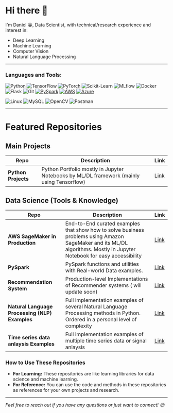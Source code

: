 # Hi there 👋

 I'm Daniel 😀, Data Scientist, with technical/research experience and interest in:
- Deep Learning
- Machine Learning
- Computer Vision
- Natural Language Processing

---

### Languages and Tools:
![Python](https://img.shields.io/badge/-Python-3776AB?style=flat-square&logo=python&logoColor=white)
![TensorFlow](https://img.shields.io/badge/-TensorFlow-FF6F00?style=flat-square&logo=tensorflow&logoColor=white)
![PyTorch](https://img.shields.io/badge/-PyTorch-EE4C2C?style=flat-square&logo=pytorch&logoColor=white)
![Scikit-Learn](https://img.shields.io/badge/-ScikitLearn-F7931E?style=flat-square&logo=scikit-learn&logoColor=white)
![MLflow](https://img.shields.io/badge/-MLflow-E6530D?style=flat-square&logo=mlflow&logoColor=white) 
![Docker](https://img.shields.io/badge/-Docker-2496ED?style=flat-square&logo=docker&logoColor=white)
![Flask](https://img.shields.io/badge/-Flask-000000?style=flat-square&logo=flask)
![Git](https://img.shields.io/badge/-Git-F05032?style=flat-square&logo=git&logoColor=white)
[![PySpark](https://img.shields.io/badge/-PySpark-FFAB00?style=flat-square&logo=apache-spark&logoColor=white)](https://spark.apache.org/docs/latest/api/python/index.html)
[![AWS](https://img.shields.io/badge/-AWS-232F3E?style=flat-square&logo=amazon-aws&logoColor=white)](https://aws.amazon.com/)
[![Azure](https://img.shields.io/badge/-Azure-0089D6?style=flat-square&logo=microsoft-azure&logoColor=white)](https://azure.microsoft.com/)

![Linux](https://img.shields.io/badge/-Linux-FCC624?style=flat-square&logo=linux&logoColor=black)
![MySQL](https://img.shields.io/badge/-MySQL-4479A1?style=flat-square&logo=mysql&logoColor=white)
![OpenCV](https://img.shields.io/badge/-OpenCV-5C3EE8?style=flat-square&logo=opencv&logoColor=white)
![Postman](https://img.shields.io/badge/-Postman-FF6C37?style=flat-square&logo=postman&logoColor=white)

---
# Featured Repositories

## Main Projects

| Repo              | Description                                                                                           | Link |
|-------------------|-------------------------------------------------------------------------------------------------------|------|
| **Python Projects** | Python Portfolio mostly in Jupyter Notebooks by ML/DL framework (mainly using Tensorflow) | [Link](https://github.com/dansileshi/Miscellaneous-Projects) |

## Data Science (Tools & Knowledge)

| Repo                             | Description                                                                                                                    | Link |
|----------------------------------|--------------------------------------------------------------------------------------------------------------------------------|------|
| **AWS SageMaker in Production**  | End-to-End curated examples that show how to solve business problems using Amazon SageMaker and its ML/DL algorithms. Mostly in Jupyter Notebook for easy accessibility | [Link](#) |
| **PySpark**                      | PySpark functions and utilities with Real-world Data examples.      | [Link](https://github.com/dansileshi/PySpark_ML) |
| **Recommendation System**        | Production-level Implementations of Recommender systems ( will update soon)       | [Link](#) |
| **Natural Language Processing (NLP) Examples** | Full implementation examples of several Natural Language Processing methods in Python. Ordered in a personal level of complexity | [Link](https://github.com/dansileshi/Text_analysis) |
| **Time series data anlaysis Examples** | Full implementation examples of multiple time series data or signal anlaysis  | [Link](https://github.com/dansileshi/Eye-Movement-kde-analysis) |


### How to Use These Repositories

- **For Learning:** These repositories are like learning libraries for data science and machine learning.
- **For Reference:** You can use the code and methods in these repositories as references for your own projects and research.

---

*Feel free to reach out if you have any questions or just want to connect! 😊*
